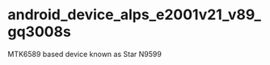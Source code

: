 android_device_alps_e2001v21_v89_gq3008s
========================================

MTK6589 based device known as Star N9599

